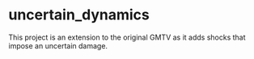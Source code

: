 # uncertain_dynamics

This project is an extension to the original GMTV as it adds shocks that impose an uncertain damage.
